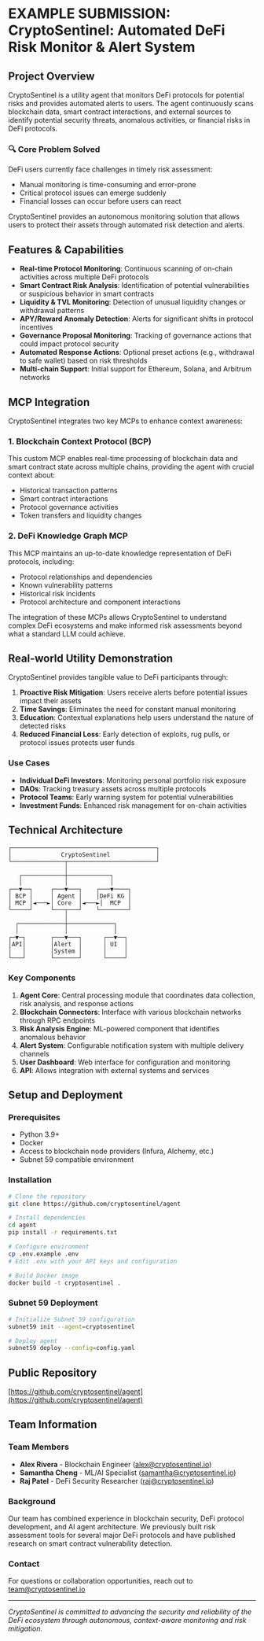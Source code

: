 
# EXAMPLE SUBMISSION: CryptoSentinel: Automated DeFi Risk Monitor & Alert System

## Project Overview

CryptoSentinel is a utility agent that monitors DeFi protocols for potential risks and provides automated alerts to users. The agent continuously scans blockchain data, smart contract interactions, and external sources to identify potential security threats, anomalous activities, or financial risks in DeFi protocols.

### 🔍 Core Problem Solved

DeFi users currently face challenges in timely risk assessment:
- Manual monitoring is time-consuming and error-prone
- Critical protocol issues can emerge suddenly
- Financial losses can occur before users can react

CryptoSentinel provides an autonomous monitoring solution that allows users to protect their assets through automated risk detection and alerts.

## Features & Capabilities

- **Real-time Protocol Monitoring**: Continuous scanning of on-chain activities across multiple DeFi protocols
- **Smart Contract Risk Analysis**: Identification of potential vulnerabilities or suspicious behavior in smart contracts
- **Liquidity & TVL Monitoring**: Detection of unusual liquidity changes or withdrawal patterns
- **APY/Reward Anomaly Detection**: Alerts for significant shifts in protocol incentives
- **Governance Proposal Monitoring**: Tracking of governance actions that could impact protocol security
- **Automated Response Actions**: Optional preset actions (e.g., withdrawal to safe wallet) based on risk thresholds
- **Multi-chain Support**: Initial support for Ethereum, Solana, and Arbitrum networks

## MCP Integration

CryptoSentinel integrates two key MCPs to enhance context awareness:

### 1. Blockchain Context Protocol (BCP)
This custom MCP enables real-time processing of blockchain data and smart contract state across multiple chains, providing the agent with crucial context about:
- Historical transaction patterns
- Smart contract interactions
- Protocol governance activities
- Token transfers and liquidity changes

### 2. DeFi Knowledge Graph MCP
This MCP maintains an up-to-date knowledge representation of DeFi protocols, including:
- Protocol relationships and dependencies
- Known vulnerability patterns
- Historical risk incidents
- Protocol architecture and component interactions

The integration of these MCPs allows CryptoSentinel to understand complex DeFi ecosystems and make informed risk assessments beyond what a standard LLM could achieve.

## Real-world Utility Demonstration

CryptoSentinel provides tangible value to DeFi participants through:

1. **Proactive Risk Mitigation**: Users receive alerts before potential issues impact their assets
2. **Time Savings**: Eliminates the need for constant manual monitoring
3. **Education**: Contextual explanations help users understand the nature of detected risks
4. **Reduced Financial Loss**: Early detection of exploits, rug pulls, or protocol issues protects user funds

### Use Cases

- **Individual DeFi Investors**: Monitoring personal portfolio risk exposure
- **DAOs**: Tracking treasury assets across multiple protocols
- **Protocol Teams**: Early warning system for potential vulnerabilities
- **Investment Funds**: Enhanced risk management for on-chain activities

## Technical Architecture

```
┌─────────────────────────────────────────┐
│              CryptoSentinel             │
└───────────────┬─────────────────────────┘
                │
   ┌────────────┼────────────┐
   │            │            │
┌──▼──┐     ┌───▼───┐    ┌───▼────┐
│ BCP │     │ Agent │    │DeFi KG │
│ MCP │◄───►│ Core  │◄───►│  MCP  │
└─────┘     └───┬───┘    └────────┘
                │
  ┌─────────────┼─────────────┐
  │             │             │
┌─▼─┐       ┌───▼───┐      ┌──▼──┐
│API│       │Alert  │      │ UI  │
│   │       │System │      │     │
└───┘       └───────┘      └─────┘
```

### Key Components

1. **Agent Core**: Central processing module that coordinates data collection, risk analysis, and response actions
2. **Blockchain Connectors**: Interface with various blockchain networks through RPC endpoints
3. **Risk Analysis Engine**: ML-powered component that identifies anomalous behavior
4. **Alert System**: Configurable notification system with multiple delivery channels
5. **User Dashboard**: Web interface for configuration and monitoring
6. **API**: Allows integration with external systems and services

## Setup and Deployment

### Prerequisites
- Python 3.9+
- Docker
- Access to blockchain node providers (Infura, Alchemy, etc.)
- Subnet 59 compatible environment

### Installation
```bash
# Clone the repository
git clone https://github.com/cryptosentinel/agent

# Install dependencies
cd agent
pip install -r requirements.txt

# Configure environment
cp .env.example .env
# Edit .env with your API keys and configuration

# Build Docker image
docker build -t cryptosentinel .
```

### Subnet 59 Deployment
```bash
# Initialize Subnet 59 configuration
subnet59 init --agent=cryptosentinel

# Deploy agent
subnet59 deploy --config=config.yaml
```

## Public Repository
[https://github.com/cryptosentinel/agent](https://github.com/cryptosentinel/agent)

## Team Information

### Team Members
- **Alex Rivera** - Blockchain Engineer (alex@cryptosentinel.io)
- **Samantha Cheng** - ML/AI Specialist (samantha@cryptosentinel.io)
- **Raj Patel** - DeFi Security Researcher (raj@cryptosentinel.io)

### Background
Our team has combined experience in blockchain security, DeFi protocol development, and AI agent architecture. We previously built risk assessment tools for several major DeFi protocols and have published research on smart contract vulnerability detection.

### Contact
For questions or collaboration opportunities, reach out to team@cryptosentinel.io

---

*CryptoSentinel is committed to advancing the security and reliability of the DeFi ecosystem through autonomous, context-aware monitoring and risk mitigation.*
